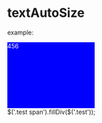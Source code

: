 # textAutoSize

example:
<style>
    .test{
      width:200px;
      height:150px;
      background-color:blue;
      color:white;
    }
</style>
<div class="test">
    <span>456</span>
</div>
$('.test span').fillDiv($('.test'));
